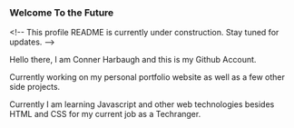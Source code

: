 ### Welcome To the Future

\<!-- This profile README is currently under construction. Stay tuned for updates. -->

Hello there, I am Conner Harbaugh and this is my Github Account. 

Currently working on my personal portfolio website as well as a few other side projects.

Currently I am learning Javascript and other web technologies besides HTML and CSS for my current job as a Techranger.

<!--
**SavvyDolphin77/SavvyDolphin77** is a ✨ _special_ ✨ repository because its `README.md` (this file) appears on your GitHub profile.

Here are some ideas to get you started:

- 🔭 I’m currently working on ...
- 🌱 I’m currently learning ...
- 👯 I’m looking to collaborate on ...
- 🤔 I’m looking for help with ...
- 💬 Ask me about ...
- 📫 How to reach me: ...
- 😄 Pronouns: ...
- ⚡ Fun fact: ...
-->
